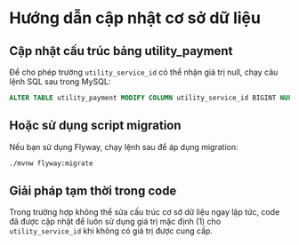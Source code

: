 # Hướng dẫn cập nhật cơ sở dữ liệu

## Cập nhật cấu trúc bảng utility_payment

Để cho phép trường `utility_service_id` có thể nhận giá trị null, chạy câu lệnh SQL sau trong MySQL:

```sql
ALTER TABLE utility_payment MODIFY COLUMN utility_service_id BIGINT NULL;
```

## Hoặc sử dụng script migration

Nếu bạn sử dụng Flyway, chạy lệnh sau để áp dụng migration:

```bash
./mvnw flyway:migrate
```

## Giải pháp tạm thời trong code

Trong trường hợp không thể sửa cấu trúc cơ sở dữ liệu ngay lập tức, code đã được cập nhật để luôn sử dụng giá trị mặc định (1) cho `utility_service_id` khi không có giá trị được cung cấp.
